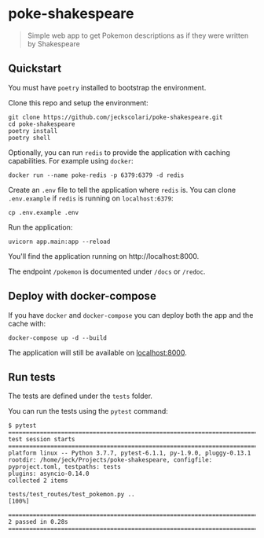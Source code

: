 # poke-shakespeare

> Simple web app to get Pokemon descriptions as if they were written by Shakespeare

## Quickstart

You must have `poetry` installed to bootstrap the environment.

Clone this repo and setup the environment:

```
git clone https://github.com/jeckscolari/poke-shakespeare.git
cd poke-shakespeare
poetry install
poetry shell
```

Optionally, you can run `redis` to provide the application with caching capabilities. For example using `docker`:

```
docker run --name poke-redis -p 6379:6379 -d redis
```

Create an `.env` file to tell the application where `redis` is. You can clone `.env.example` if `redis` is running on `localhost:6379`:

```
cp .env.example .env
```

Run the application:

```
uvicorn app.main:app --reload
```

You'll find the application running on http://localhost:8000.

The endpoint `/pokemon` is documented under `/docs` or `/redoc`.

## Deploy with docker-compose

If you have `docker` and `docker-compose` you can deploy both the app and the cache with:

```
docker-compose up -d --build
```

The application will still be available on [localhost:8000](http://localhost:8000).

## Run tests

The tests are defined under the `tests` folder.

You can run the tests using the `pytest` command:

```
$ pytest
================================================================================ test session starts ================================================================================
platform linux -- Python 3.7.7, pytest-6.1.1, py-1.9.0, pluggy-0.13.1
rootdir: /home/jeck/Projects/poke-shakespeare, configfile: pyproject.toml, testpaths: tests
plugins: asyncio-0.14.0
collected 2 items

tests/test_routes/test_pokemon.py ..                                                                                                                                          [100%]

================================================================================= 2 passed in 0.28s =================================================================================
```
